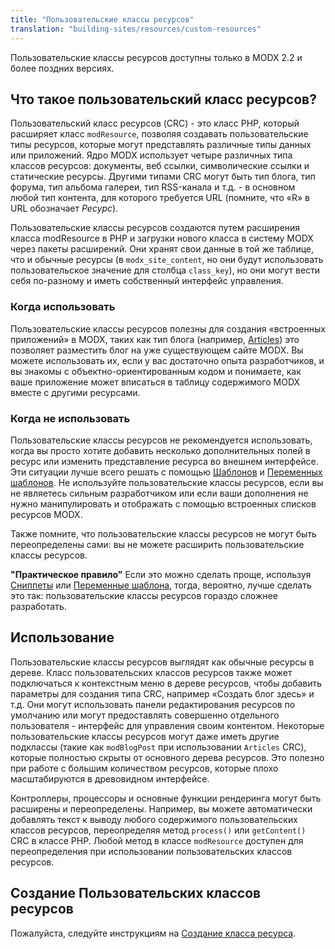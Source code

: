 ```yaml
---
title: "Пользовательские классы ресурсов"
translation: "building-sites/resources/custom-resources"
---
```


Пользовательские классы ресурсов доступны только в MODX 2.2 и более поздних версиях.

## Что такое пользовательский класс ресурсов?

Пользовательский класс ресурсов (CRC) - это класс PHP, который расширяет класс `modResource`, позволяя создавать пользовательские типы ресурсов, которые могут представлять различные типы данных или приложений. Ядро MODX использует четыре различных типа классов ресурсов: документы, веб ссылки, символические ссылки и статические ресурсы. Другими типами CRC могут быть тип блога, тип форума, тип альбома галереи, тип RSS-канала и т.д. - в основном любой тип контента, для которого требуется URL (помните, что «R» в URL обозначает _Ресурс_).

Пользовательские классы ресурсов создаются путем расширения класса modResource в PHP и загрузки нового класса в систему MODX через пакеты расширений. Они хранят свои данные в той же таблице, что и обычные ресурсы (в `modx_site_content`, но они будут использовать пользовательское значение для столбца `class_key`), но они могут вести себя по-разному и иметь собственный интерфейс управления.

### Когда использовать

Пользовательские классы ресурсов полезны для создания «встроенных приложений» в MODX, таких как тип блога (например, [Articles](/extras/articles "Articles")) это позволяет разместить блог на уже существующем сайте MODX. Вы можете использовать их, если у вас достаточно опыта разработчиков, и вы знакомы с объектно-ориентированным кодом и понимаете, как ваше приложение может вписаться в таблицу содержимого MODX вместе с другими ресурсами.

### Когда не использовать

Пользовательские классы ресурсов не рекомендуется использовать, когда вы просто хотите добавить несколько дополнительных полей в ресурс или изменить представление ресурса во внешнем интерфейсе. Эти ситуации лучше всего решать с помощью [Шаблонов](building-sites/elements/templates "Шаблоны") и [Переменных шаблонов](building-sites/elements/template-variables "Переменные шаблонов"). Не используйте пользовательские классы ресурсов, если вы не являетесь сильным разработчиком или если ваши дополнения не нужно манипулировать и отображать с помощью встроенных списков ресурсов MODX.

Также помните, что пользовательские классы ресурсов не могут быть переопределены сами: вы не можете расширить пользовательские классы ресурсов.

**"Практическое правило"**
Если это можно сделать проще, используя [Сниппеты](extending-modx/snippets "Сниппеты") или [Переменные шаблона](building-sites/elements/template-variables "Переменные шаблона"), тогда, вероятно, лучше сделать это так: пользовательские классы ресурсов гораздо сложнее разработать.

## Использование

Пользовательские классы ресурсов выглядят как обычные ресурсы в дереве. Класс пользовательских классов ресурсов также может подключаться к контекстным меню в дереве ресурсов, чтобы добавить параметры для создания типа CRC, например «Создать блог здесь» и т.д. Они могут использовать панели редактирования ресурсов по умолчанию или могут предоставлять совершенно отдельного пользователя - интерфейс для управления своим контентом. Некоторые пользовательские классы ресурсов могут даже иметь другие подклассы (такие как `modBlogPost` при использовании `Articles` CRC), которые полностью скрыты от основного дерева ресурсов. Это полезно при работе с большим количеством ресурсов, которые плохо масштабируются в древовидном интерфейсе.

Контроллеры, процессоры и основные функции рендеринга могут быть расширены и переопределены. Например, вы можете автоматически добавлять текст к выводу любого содержимого пользовательских классов ресурсов, переопределяя метод `process()` или `getContent()` CRC в классе PHP. Любой метод в классе `modResource` доступен для переопределения при использовании пользовательских классов ресурсов.

## Создание Пользовательских классов ресурсов

Пожалуйста, следуйте инструкциям на [Создание класса ресурса](extending-modx/custom-resources "Создание класса ресурса").
